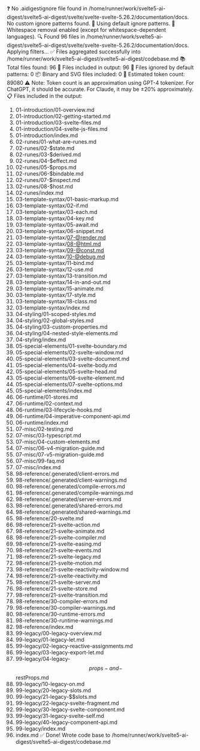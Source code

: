 ❓ No .aidigestignore file found in /home/runner/work/svelte5-ai-digest/svelte5-ai-digest/svelte/svelte-svelte-5.26.2/documentation/docs.
No custom ignore patterns found.
🚫 Using default ignore patterns.
🧹 Whitespace removal enabled (except for whitespace-dependent languages).
🔍 Found 96 files in /home/runner/work/svelte5-ai-digest/svelte5-ai-digest/svelte/svelte-svelte-5.26.2/documentation/docs. Applying filters...
✅ Files aggregated successfully into /home/runner/work/svelte5-ai-digest/svelte5-ai-digest/codebase.md
📚 Total files found: 96
📎 Files included in output: 96
🚫 Files ignored by default patterns: 0
📦 Binary and SVG files included: 0
🔢 Estimated token count: 89080
⚠️ Note: Token count is an approximation using GPT-4 tokenizer. For ChatGPT, it should be accurate. For Claude, it may be ±20% approximately.
📋 Files included in the output:
1. 01-introduction/01-overview.md
2. 01-introduction/02-getting-started.md
3. 01-introduction/03-svelte-files.md
4. 01-introduction/04-svelte-js-files.md
5. 01-introduction/index.md
6. 02-runes/01-what-are-runes.md
7. 02-runes/02-$state.md
8. 02-runes/03-$derived.md
9. 02-runes/04-$effect.md
10. 02-runes/05-$props.md
11. 02-runes/06-$bindable.md
12. 02-runes/07-$inspect.md
13. 02-runes/08-$host.md
14. 02-runes/index.md
15. 03-template-syntax/01-basic-markup.md
16. 03-template-syntax/02-if.md
17. 03-template-syntax/03-each.md
18. 03-template-syntax/04-key.md
19. 03-template-syntax/05-await.md
20. 03-template-syntax/06-snippet.md
21. 03-template-syntax/07-@render.md
22. 03-template-syntax/08-@html.md
23. 03-template-syntax/09-@const.md
24. 03-template-syntax/10-@debug.md
25. 03-template-syntax/11-bind.md
26. 03-template-syntax/12-use.md
27. 03-template-syntax/13-transition.md
28. 03-template-syntax/14-in-and-out.md
29. 03-template-syntax/15-animate.md
30. 03-template-syntax/17-style.md
31. 03-template-syntax/18-class.md
32. 03-template-syntax/index.md
33. 04-styling/01-scoped-styles.md
34. 04-styling/02-global-styles.md
35. 04-styling/03-custom-properties.md
36. 04-styling/04-nested-style-elements.md
37. 04-styling/index.md
38. 05-special-elements/01-svelte-boundary.md
39. 05-special-elements/02-svelte-window.md
40. 05-special-elements/03-svelte-document.md
41. 05-special-elements/04-svelte-body.md
42. 05-special-elements/05-svelte-head.md
43. 05-special-elements/06-svelte-element.md
44. 05-special-elements/07-svelte-options.md
45. 05-special-elements/index.md
46. 06-runtime/01-stores.md
47. 06-runtime/02-context.md
48. 06-runtime/03-lifecycle-hooks.md
49. 06-runtime/04-imperative-component-api.md
50. 06-runtime/index.md
51. 07-misc/02-testing.md
52. 07-misc/03-typescript.md
53. 07-misc/04-custom-elements.md
54. 07-misc/06-v4-migration-guide.md
55. 07-misc/07-v5-migration-guide.md
56. 07-misc/99-faq.md
57. 07-misc/index.md
58. 98-reference/.generated/client-errors.md
59. 98-reference/.generated/client-warnings.md
60. 98-reference/.generated/compile-errors.md
61. 98-reference/.generated/compile-warnings.md
62. 98-reference/.generated/server-errors.md
63. 98-reference/.generated/shared-errors.md
64. 98-reference/.generated/shared-warnings.md
65. 98-reference/20-svelte.md
66. 98-reference/21-svelte-action.md
67. 98-reference/21-svelte-animate.md
68. 98-reference/21-svelte-compiler.md
69. 98-reference/21-svelte-easing.md
70. 98-reference/21-svelte-events.md
71. 98-reference/21-svelte-legacy.md
72. 98-reference/21-svelte-motion.md
73. 98-reference/21-svelte-reactivity-window.md
74. 98-reference/21-svelte-reactivity.md
75. 98-reference/21-svelte-server.md
76. 98-reference/21-svelte-store.md
77. 98-reference/21-svelte-transition.md
78. 98-reference/30-compiler-errors.md
79. 98-reference/30-compiler-warnings.md
80. 98-reference/30-runtime-errors.md
81. 98-reference/30-runtime-warnings.md
82. 98-reference/index.md
83. 99-legacy/00-legacy-overview.md
84. 99-legacy/01-legacy-let.md
85. 99-legacy/02-legacy-reactive-assignments.md
86. 99-legacy/03-legacy-export-let.md
87. 99-legacy/04-legacy-$$props-and-$$restProps.md
88. 99-legacy/10-legacy-on.md
89. 99-legacy/20-legacy-slots.md
90. 99-legacy/21-legacy-$$slots.md
91. 99-legacy/22-legacy-svelte-fragment.md
92. 99-legacy/30-legacy-svelte-component.md
93. 99-legacy/31-legacy-svelte-self.md
94. 99-legacy/40-legacy-component-api.md
95. 99-legacy/index.md
96. index.md
✅ Done! Wrote code base to /home/runner/work/svelte5-ai-digest/svelte5-ai-digest/codebase.md
